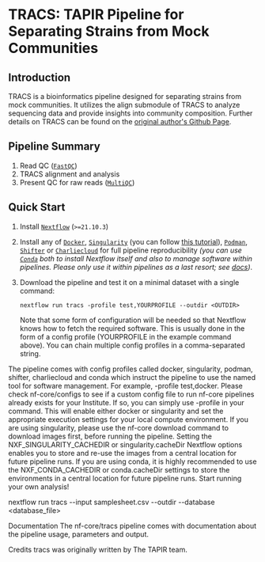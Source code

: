 # TRACS: TAPIR Pipeline for Separating Strains from Mock Communities

## Introduction

TRACS is a bioinformatics pipeline designed for separating strains from mock communities. It utilizes the align submodule of TRACS to analyze sequencing data and provide insights into community composition. Further details on TRACS can be found on the [original author's Github Page](https://github.com/gtonkinhill/tracs).

## Pipeline Summary

1. Read QC ([`FastQC`](https://www.bioinformatics.babraham.ac.uk/projects/fastqc/))
2. TRACS alignment and analysis
3. Present QC for raw reads ([`MultiQC`](http://multiqc.info/))

## Quick Start

1. Install [`Nextflow`](https://www.nextflow.io/docs/latest/getstarted.html#installation) (`>=21.10.3`)

2. Install any of [`Docker`](https://docs.docker.com/engine/installation/), [`Singularity`](https://www.sylabs.io/guides/3.0/user-guide/) (you can follow [this tutorial](https://singularity-tutorial.github.io/01-installation/)), [`Podman`](https://podman.io/), [`Shifter`](https://nersc.gitlab.io/development/shifter/how-to-use/) or [`Charliecloud`](https://hpc.github.io/charliecloud/) for full pipeline reproducibility _(you can use [`Conda`](https://conda.io/miniconda.html) both to install Nextflow itself and also to manage software within pipelines. Please only use it within pipelines as a last resort; see [docs](https://nf-co.re/usage/configuration#basic-configuration-profiles))_.

3. Download the pipeline and test it on a minimal dataset with a single command:

   ```
   nextflow run tracs -profile test,YOURPROFILE --outdir <OUTDIR>
   ```

   Note that some form of configuration will be needed so that Nextflow knows how to fetch the required software. This is usually done in the form of a config profile (YOURPROFILE in the example command above). You can chain multiple config profiles in a comma-separated string.

The pipeline comes with config profiles called docker, singularity, podman, shifter, charliecloud and conda which instruct the pipeline to use the named tool for software management. For example, -profile test,docker.
Please check nf-core/configs to see if a custom config file to run nf-core pipelines already exists for your Institute. If so, you can simply use -profile <institute> in your command. This will enable either docker or singularity and set the appropriate execution settings for your local compute environment.
If you are using singularity, please use the nf-core download command to download images first, before running the pipeline. Setting the NXF_SINGULARITY_CACHEDIR or singularity.cacheDir Nextflow options enables you to store and re-use the images from a central location for future pipeline runs.
If you are using conda, it is highly recommended to use the NXF_CONDA_CACHEDIR or conda.cacheDir settings to store the environments in a central location for future pipeline runs.
Start running your own analysis!

nextflow run tracs --input samplesheet.csv --outdir <OUTDIR> --database <database_file>

Documentation
The nf-core/tracs pipeline comes with documentation about the pipeline usage, parameters and output.

Credits
tracs was originally written by The TAPIR team.
